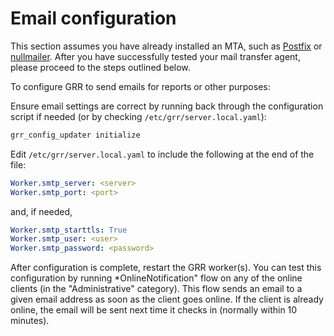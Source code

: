 # Email configuration

This section assumes you have already installed an MTA, such as [Postfix](http://www.postfix.org/) or [nullmailer](http://untroubled.org/nullmailer/).  After you have successfully tested your mail transfer agent, please proceed to the steps outlined below.

To configure GRR to send emails for reports or other purposes:

Ensure email settings are correct by running back through the configuration script if needed (or by checking `/etc/grr/server.local.yaml`):

``` bash
grr_config_updater initialize
```

Edit ```/etc/grr/server.local.yaml``` to include the following at the end of the file:

``` yaml
Worker.smtp_server: <server>
Worker.smtp_port: <port>
```

and, if needed,

``` yaml
Worker.smtp_starttls: True
Worker.smtp_user: <user>
Worker.smtp_password: <password>
```

After configuration is complete, restart the GRR worker(s). You can test this configuration by running *OnlineNotification" flow on any of the online clients (in the "Administrative" category). This flow sends an email to a given email address as soon as the client goes online. If the client is already online, the email will be sent next time it checks in (normally within 10 minutes).
